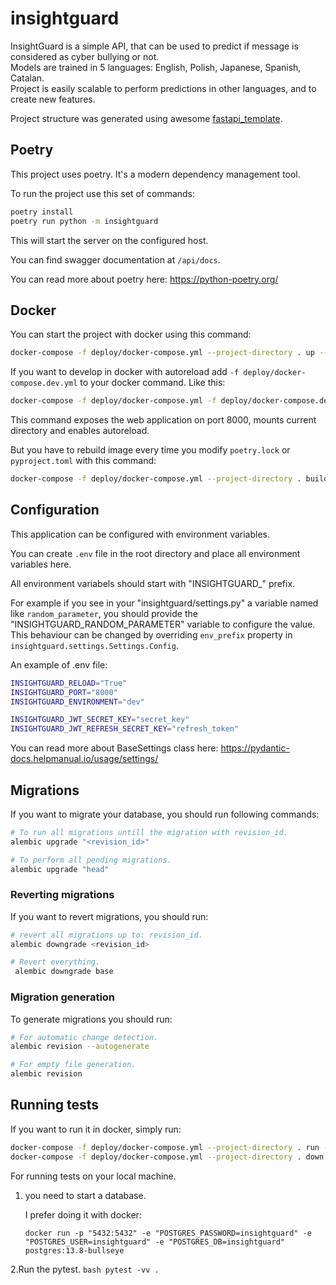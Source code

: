# insightguard

InsightGuard is a simple API, that can be used to predict if message is considered as cyber bullying or not. \
Models are trained in 5 languages: English, Polish, Japanese, Spanish, Catalan. \
Project is easily scalable to perform predictions in other languages, and to create new features.

Project structure was generated using awesome [fastapi_template](https://github.com/s3rius/FastAPI-template/).

## Poetry

This project uses poetry. It's a modern dependency management
tool.

To run the project use this set of commands:

```bash
poetry install
poetry run python -m insightguard
```

This will start the server on the configured host.

You can find swagger documentation at `/api/docs`.

You can read more about poetry here: https://python-poetry.org/

## Docker

You can start the project with docker using this command:

```bash
docker-compose -f deploy/docker-compose.yml --project-directory . up --build
```

If you want to develop in docker with autoreload add `-f deploy/docker-compose.dev.yml` to your docker command.
Like this:

```bash
docker-compose -f deploy/docker-compose.yml -f deploy/docker-compose.dev.yml --project-directory . up
```

This command exposes the web application on port 8000, mounts current directory and enables autoreload.

But you have to rebuild image every time you modify `poetry.lock` or `pyproject.toml` with this command:

```bash
docker-compose -f deploy/docker-compose.yml --project-directory . build
```

## Configuration

This application can be configured with environment variables.

You can create `.env` file in the root directory and place all
environment variables here.

All environment variabels should start with "INSIGHTGUARD_" prefix.

For example if you see in your "insightguard/settings.py" a variable named like
`random_parameter`, you should provide the "INSIGHTGUARD_RANDOM_PARAMETER"
variable to configure the value. This behaviour can be changed by overriding `env_prefix` property
in `insightguard.settings.Settings.Config`.

An example of .env file:
```bash
INSIGHTGUARD_RELOAD="True"
INSIGHTGUARD_PORT="8000"
INSIGHTGUARD_ENVIRONMENT="dev"

INSIGHTGUARD_JWT_SECRET_KEY="secret_key"
INSIGHTGUARD_JWT_REFRESH_SECRET_KEY="refresh_token"
```

You can read more about BaseSettings class here: https://pydantic-docs.helpmanual.io/usage/settings/

## Migrations

If you want to migrate your database, you should run following commands:
```bash
# To run all migrations untill the migration with revision_id.
alembic upgrade "<revision_id>"

# To perform all pending migrations.
alembic upgrade "head"
```

### Reverting migrations

If you want to revert migrations, you should run:
```bash
# revert all migrations up to: revision_id.
alembic downgrade <revision_id>

# Revert everything.
 alembic downgrade base
```

### Migration generation

To generate migrations you should run:
```bash
# For automatic change detection.
alembic revision --autogenerate

# For empty file generation.
alembic revision
```


## Running tests

If you want to run it in docker, simply run:

```bash
docker-compose -f deploy/docker-compose.yml --project-directory . run --rm api pytest -vv .
docker-compose -f deploy/docker-compose.yml --project-directory . down
```

For running tests on your local machine.
1. you need to start a database.

    I prefer doing it with docker:
    ```
    docker run -p "5432:5432" -e "POSTGRES_PASSWORD=insightguard" -e "POSTGRES_USER=insightguard" -e "POSTGRES_DB=insightguard" postgres:13.8-bullseye
    ```

2.Run the pytest.
    ```bash
    pytest -vv .
    ```
